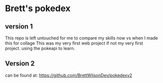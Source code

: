 # Brett's pokedex
## version 1

This repo is left untouched for me to compare my skills now vs when I made this for collage
This was my very first web project if not my very first project.
using the pokeapi to learn.

## Version 2 
can be found at: https://github.com/BrettWilsonDev/pokedexv2

